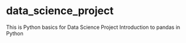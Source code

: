 # data_science_project
This is Python basics for Data Science Project
Introduction to pandas in Python
